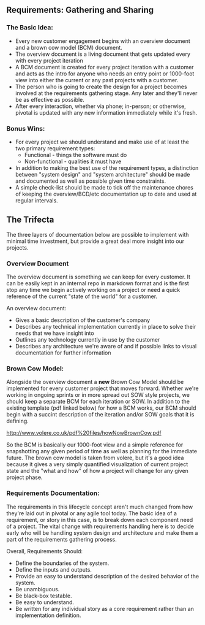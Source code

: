 ## Requirements: Gathering and Sharing


### The Basic Idea:
* Every new customer engagement begins with an overview document and a brown cow model (BCM) document.  
* The overview document is a living document that gets updated every with every project iteration
* A BCM document is created for every project iteration with a customer and acts as the intro for anyone who needs an entry point or 1000-foot view into either the current or any past projects with a customer.
* The person who is going to create the design for a project becomes involved at the requirements gathering stage.  Any later and they'll never be as effective as possible.
* After every interaction, whether via phone; in-person; or otherwise, pivotal is updated with any new information immediately while it's fresh.


### Bonus Wins:
* For every project we should understand and make use of at least the two primary requirement types:
  * Functional - things the software must do
  * Non-functional - qualities it must have
* In addition to making the best use of the requirement types, a distinction between "system design" and "system architecture" should be made and documented as well as possible given time constraints.
* A simple check-list should be made to tick off the maintenance chores of keeping the overview/BCD/etc documentation up to date and used at regular intervals.


## The Trifecta
The three layers of documentation below are possible to implement with minimal time investment, but provide a great deal more insight into our projects.  

### Overview Document

The overview document is something we can keep for every customer.  It can be easily kept in an internal repo in markdown format and is the first stop any time we begin actively working on a project or need a quick reference of the current "state of the world" for a customer.

An overview document:
  * Gives a basic description of the customer's company
  * Describes any technical implementation currently in place to solve their needs that we have insight into
  * Outlines any technology currently in use by the customer
  * Describes any architecture we're aware of and if possible links to visual documentation for further information


### Brown Cow Model:
Alongside the overview document a **new** Brown Cow Model should be implemented for every customer project that moves forward.  Whether we're working in ongoing sprints or in more spread out SOW style projects, we should keep a separate BCM for each iteration or SOW.  In addition to the existing template (pdf linked below) for how a BCM works, our BCM should begin with a succint description of the iteration and/or SOW goals that it is defining.

http://www.volere.co.uk/pdf%20files/howNowBrownCow.pdf

So the BCM is basically our 1000-foot view and a simple reference for snapshotting any given period of time as well as planning for the immediate future.  The brown cow model is taken from volere, but it's a good idea because it gives a very simply quantified visualization of current project state and the "what and how" of how a project will change for any given project phase.


### Requirements Documentation:
The requirements in this lifecycle concept aren't much changed from how they're laid out in pivotal or any agile tool today.  The basic idea of a requirement, or story in this case, is to break down each component need of a project.  The vital change with requirements handling here is to decide early who will be handling system design and architecture and make them a part of the requirements gathering process.

Overall, Requirements Should:
  * Define the boundaries of the system.
  * Define the inputs and outputs.
  * Provide an easy to understand description of the desired behavior of the system.
  * Be unambiguous.
  * Be black-box testable.
  * Be easy to understand.
  * Be written for any individual story as a core requirement rather than an implementation definition.

